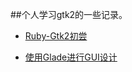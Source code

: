 ##个人学习gtk2的一些记录。

- [Ruby-Gtk2初尝][1]  
- [使用Glade进行GUI设计][2]


  [1]: https://github.com/CicholGricenchos/ruby-gtk2-note/blob/master/note-1.markdown
  [2]: https://github.com/CicholGricenchos/ruby-gtk2-note/blob/master/note-2.markdown
